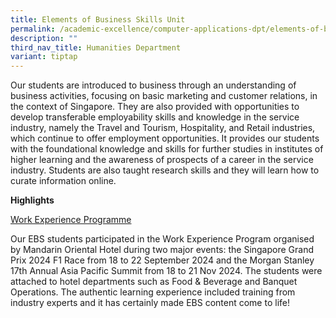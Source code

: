 ```yaml
---
title: Elements of Business Skills Unit
permalink: /academic-excellence/computer-applications-dpt/elements-of-business-skills-unit/
description: ""
third_nav_title: Humanities Department
variant: tiptap
---
```

<p>Our students are introduced to business through an understanding of business
activities, focusing on basic marketing and customer relations, in the
context of Singapore. They are also provided with opportunities to develop
transferable employability skills and knowledge in the service industry,
namely the Travel and Tourism, Hospitality, and Retail industries, which
continue to offer employment opportunities. It provides our students with
the foundational knowledge and skills for further studies in institutes
of higher learning and the awareness of prospects of a career in the service
industry. Students are also taught research skills and they will learn
how to curate information online.</p>
<p><strong>Highlights</strong>
</p>
<p><u>Work Experience Programme</u>
</p>
<p>Our EBS students participated in the Work Experience Program organised
by Mandarin Oriental Hotel during two major events: the Singapore Grand
Prix 2024 F1 Race from 18 to 22 September 2024 and the Morgan Stanley 17th
Annual Asia Pacific Summit from 18 to 21 Nov 2024. The students were attached
to hotel departments such as Food &amp; Beverage and Banquet Operations.
The authentic learning experience included training from industry experts
and it has certainly made EBS content come to life!</p>